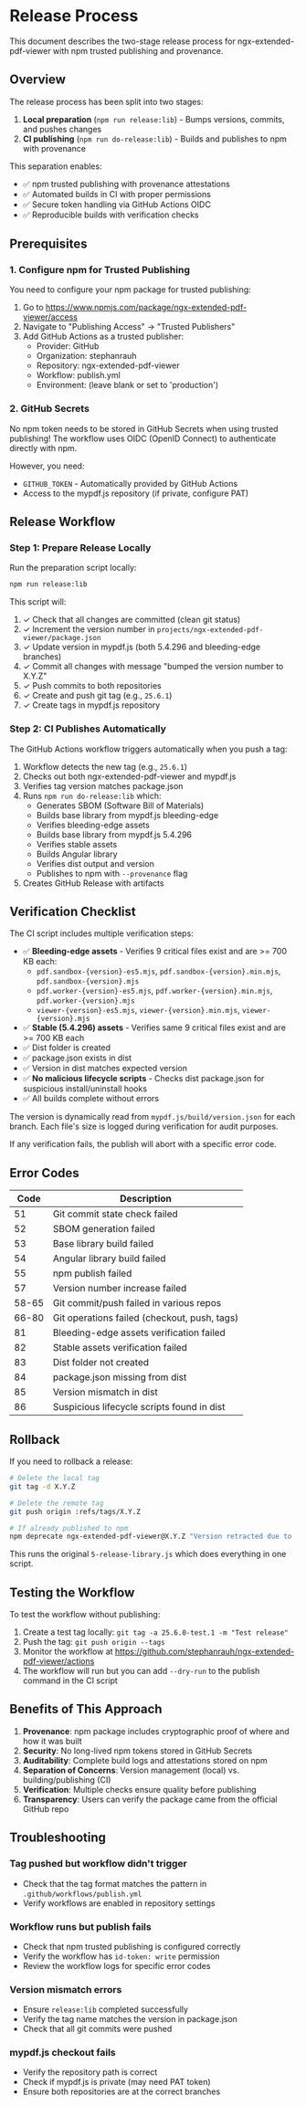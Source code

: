 # Release Process

This document describes the two-stage release process for ngx-extended-pdf-viewer with npm trusted publishing and provenance.

## Overview

The release process has been split into two stages:

1. **Local preparation** (`npm run release:lib`) - Bumps versions, commits, and pushes changes
2. **CI publishing** (`npm run do-release:lib`) - Builds and publishes to npm with provenance

This separation enables:

- ✅ npm trusted publishing with provenance attestations
- ✅ Automated builds in CI with proper permissions
- ✅ Secure token handling via GitHub Actions OIDC
- ✅ Reproducible builds with verification checks

## Prerequisites

### 1. Configure npm for Trusted Publishing

You need to configure your npm package for trusted publishing:

1. Go to https://www.npmjs.com/package/ngx-extended-pdf-viewer/access
2. Navigate to "Publishing Access" → "Trusted Publishers"
3. Add GitHub Actions as a trusted publisher:
   - Provider: GitHub
   - Organization: stephanrauh
   - Repository: ngx-extended-pdf-viewer
   - Workflow: publish.yml
   - Environment: (leave blank or set to 'production')

### 2. GitHub Secrets

No npm token needs to be stored in GitHub Secrets when using trusted publishing! The workflow uses OIDC (OpenID Connect) to authenticate directly with npm.

However, you need:

- `GITHUB_TOKEN` - Automatically provided by GitHub Actions
- Access to the mypdf.js repository (if private, configure PAT)

## Release Workflow

### Step 1: Prepare Release Locally

Run the preparation script locally:

```bash
npm run release:lib
```

This script will:

1. ✓ Check that all changes are committed (clean git status)
2. ✓ Increment the version number in `projects/ngx-extended-pdf-viewer/package.json`
3. ✓ Update version in mypdf.js (both 5.4.296 and bleeding-edge branches)
4. ✓ Commit all changes with message "bumped the version number to X.Y.Z"
5. ✓ Push commits to both repositories
6. ✓ Create and push git tag (e.g., `25.6.1`)
7. ✓ Create tags in mypdf.js repository

### Step 2: CI Publishes Automatically

The GitHub Actions workflow triggers automatically when you push a tag:

1. Workflow detects the new tag (e.g., `25.6.1`)
2. Checks out both ngx-extended-pdf-viewer and mypdf.js
3. Verifies tag version matches package.json
4. Runs `npm run do-release:lib` which:
   - Generates SBOM (Software Bill of Materials)
   - Builds base library from mypdf.js bleeding-edge
   - Verifies bleeding-edge assets
   - Builds base library from mypdf.js 5.4.296
   - Verifies stable assets
   - Builds Angular library
   - Verifies dist output and version
   - Publishes to npm with `--provenance` flag
5. Creates GitHub Release with artifacts

## Verification Checklist

The CI script includes multiple verification steps:

- ✅ **Bleeding-edge assets** - Verifies 9 critical files exist and are >= 700 KB each:
  - `pdf.sandbox-{version}-es5.mjs`, `pdf.sandbox-{version}.min.mjs`, `pdf.sandbox-{version}.mjs`
  - `pdf.worker-{version}-es5.mjs`, `pdf.worker-{version}.min.mjs`, `pdf.worker-{version}.mjs`
  - `viewer-{version}-es5.mjs`, `viewer-{version}.min.mjs`, `viewer-{version}.mjs`
- ✅ **Stable (5.4.296) assets** - Verifies same 9 critical files exist and are >= 700 KB each
- ✅ Dist folder is created
- ✅ package.json exists in dist
- ✅ Version in dist matches expected version
- ✅ **No malicious lifecycle scripts** - Checks dist package.json for suspicious install/uninstall hooks
- ✅ All builds complete without errors

The version is dynamically read from `mypdf.js/build/version.json` for each branch.
Each file's size is logged during verification for audit purposes.

If any verification fails, the publish will abort with a specific error code.

## Error Codes

| Code  | Description                                  |
| ----- | -------------------------------------------- |
| 51    | Git commit state check failed                |
| 52    | SBOM generation failed                       |
| 53    | Base library build failed                    |
| 54    | Angular library build failed                 |
| 55    | npm publish failed                           |
| 57    | Version number increase failed               |
| 58-65 | Git commit/push failed in various repos      |
| 66-80 | Git operations failed (checkout, push, tags) |
| 81    | Bleeding-edge assets verification failed     |
| 82    | Stable assets verification failed            |
| 83    | Dist folder not created                      |
| 84    | package.json missing from dist               |
| 85    | Version mismatch in dist                     |
| 86    | Suspicious lifecycle scripts found in dist   |

## Rollback

If you need to rollback a release:

```bash
# Delete the local tag
git tag -d X.Y.Z

# Delete the remote tag
git push origin :refs/tags/X.Y.Z

# If already published to npm
npm deprecate ngx-extended-pdf-viewer@X.Y.Z "Version retracted due to [reason]"
```

This runs the original `5-release-library.js` which does everything in one script.

## Testing the Workflow

To test the workflow without publishing:

1. Create a test tag locally: `git tag -a 25.6.0-test.1 -m "Test release"`
2. Push the tag: `git push origin --tags`
3. Monitor the workflow at https://github.com/stephanrauh/ngx-extended-pdf-viewer/actions
4. The workflow will run but you can add `--dry-run` to the publish command in the CI script

## Benefits of This Approach

1. **Provenance**: npm package includes cryptographic proof of where and how it was built
2. **Security**: No long-lived npm tokens stored in GitHub Secrets
3. **Auditability**: Complete build logs and attestations stored on npm
4. **Separation of Concerns**: Version management (local) vs. building/publishing (CI)
5. **Verification**: Multiple checks ensure quality before publishing
6. **Transparency**: Users can verify the package came from the official GitHub repo

## Troubleshooting

### Tag pushed but workflow didn't trigger

- Check that the tag format matches the pattern in `.github/workflows/publish.yml`
- Verify workflows are enabled in repository settings

### Workflow runs but publish fails

- Check that npm trusted publishing is configured correctly
- Verify the workflow has `id-token: write` permission
- Review the workflow logs for specific error codes

### Version mismatch errors

- Ensure `release:lib` completed successfully
- Verify the tag name matches the version in package.json
- Check that all git commits were pushed

### mypdf.js checkout fails

- Verify the repository path is correct
- Check if mypdf.js is private (may need PAT token)
- Ensure both repositories are at the correct branches
